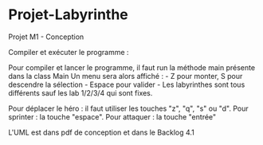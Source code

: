 # Projet-Labyrinthe
Projet M1 - Conception

Compiler et exécuter le programme :

Pour compiler et lancer le programme, il faut run la méthode main présente dans la class Main
Un menu sera alors affiché :
        - Z pour monter, S pour descendre la sélection
        - Espace pour valider
        - Les labyrinthes sont tous différents sauf les lab 1/2/3/4 qui sont fixes.

Pour déplacer le héro : il faut utiliser les touches "z", "q", "s" ou "d".
Pour sprinter : la touche "espace".
Pour attaquer : la touche "entrée"

L'UML est dans pdf de conception et dans le Backlog 4.1